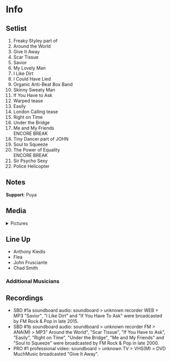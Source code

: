 # Info

## Setlist

1. Freaky Styley part of
2. Around the World
3. Give It Away
4. Scar Tissue
5. Savior
6. My Lovely Man
7. I Like Dirt
8. I Could Have Lied
9. Organic Anti-Beat Box Band
10. Skinny Sweaty Man
11. If You Have to Ask
12. Warped tease
13. Easily
14. London Calling tease
15. Right on Time
16. Under the Bridge
17. Me and My Friends
<br> ENCORE BREAK
18. Tiny Dancer part of JOHN
19. Soul to Squeeze
20. The Power of Equality
<br> ENCORE BREAK
21. Sir Psycho Sexy
22. Police Helicopter

## Notes

**Support**: Puya

## Media 

<details>
  <summary>Pictures</summary>
  <!--<img alt="Setlist" title="Setlist" src="_.jpg" height="200" />
  <img alt="Clipping" title="Clipping" src="_.jpg" height="200" />
  <img alt="Flyer" title="Flyer" src="_.jpg" height="200" />-->
</details>

## Line Up

* Anthony Kiedis
* Flea
* John Frusciante
* Chad Smith

### Additional Musicians

## Recordings

* SBD #1a soundboard audio: soundboard > unknown recorder WEB > MP3 "Savior", "I Like Dirt" and "If You Have To Ask" were broadcasted by FM Rock & Pop in late 2015.
* SBD #1b soundboard audio: soundboard > unknown recorder FM > ANA(M) > MP3" Around the World", "Scar Tissue", "If You Have to Ask", "Easily", "Right on Time", "Under the Bridge", "Me and My Friends" and "Soul to Squeeze" were broadcasted by FM Rock & Pop in late 2000.
* PRO #1 professional video: soundboard > unknown TV > VHS(M) > DVD MuchMusic broadcasted "Give It Away".